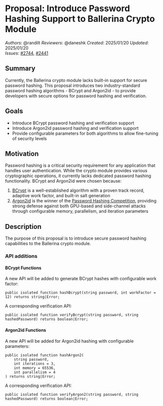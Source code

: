 # Proposal: Introduce Password Hashing Support to Ballerina Crypto Module

_Authors_: @randilt
_Reviewers_: @daneshk
_Created_: 2025/01/20
_Updated_: 2025/01/20  
_Issues_: [#2744](https://github.com/ballerina-platform/ballerina-library/issues/2744), [#2441](https://github.com/ballerina-platform/ballerina-library/issues/2441)

## Summary

Currently, the Ballerina crypto module lacks built-in support for secure password hashing. This proposal introduces two industry-standard password hashing algorithms - BCrypt and Argon2id - to provide developers with secure options for password hashing and verification.

## Goals

- Introduce BCrypt password hashing and verification support
- Introduce Argon2id password hashing and verification support
- Provide configurable parameters for both algorithms to allow fine-tuning of security levels

## Motivation

Password hashing is a critical security requirement for any application that handles user authentication. While the crypto module provides various cryptographic operations, it currently lacks dedicated password hashing functionality. BCrypt and Argon2id were chosen because:

1. [BCrypt](https://en.wikipedia.org/wiki/Bcrypt) is a well-established algorithm with a proven track record, adaptive work factor, and built-in salt generation
2. [Argon2id](https://en.wikipedia.org/wiki/Argon2) is the winner of the [Password Hashing Competition](https://www.password-hashing.net/), providing strong defense against both GPU-based and side-channel attacks through configurable memory, parallelism, and iteration parameters

## Description

The purpose of this proposal is to introduce secure password hashing capabilities to the Ballerina crypto module.

### API additions

#### BCrypt Functions

A new API will be added to generate BCrypt hashes with configurable work factor:

```ballerina
public isolated function hashBcrypt(string password, int workFactor = 12) returns string|Error;
```

A corresponding verification API:

```ballerina
public isolated function verifyBcrypt(string password, string hashedPassword) returns boolean|Error;
```

#### Argon2id Functions

A new API will be added for Argon2id hashing with configurable parameters:

```ballerina
public isolated function hashArgon2(
    string password,
    int iterations = 3,
    int memory = 65536,
    int parallelism = 4
) returns string|Error;
```

A corresponding verification API:

```ballerina
public isolated function verifyArgon2(string password, string hashedPassword) returns boolean|Error;
```
